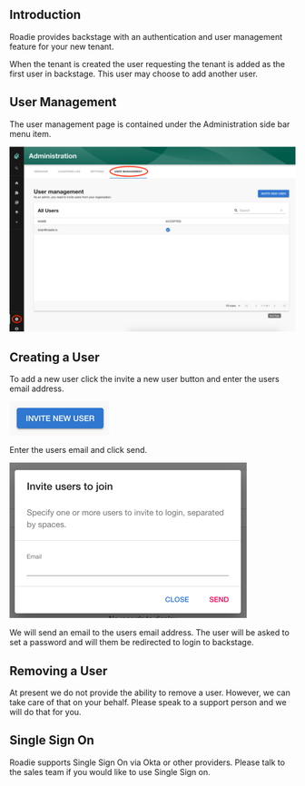 
## Introduction

Roadie provides backstage with an authentication and user management feature for your new tenant.

When the tenant is created the user requesting the tenant is added as the first user in backstage. This user may choose to add another user.

## User Management
The user management page is contained under the Administration side bar menu item.

![user-management-page.png](user-management-page.png)

## Creating a User
To add a new user click the invite a new user button and enter the users email address.

![invite-user-button.png](invite-user-button.png)


Enter the users email and click send.

![add-user-dialog.png](add-user-dialog.png)

We will send an email to the users email address. The user will be asked to set a password and will them be redirected to login to backstage.

## Removing a User
At present we do not provide the ability to remove a user. However, we can take care of that on your behalf. Please speak to a support person and we will do that for you.

## Single Sign On
Roadie supports Single Sign On via Okta or other providers. Please talk to the sales team if you would like to use Single Sign on.